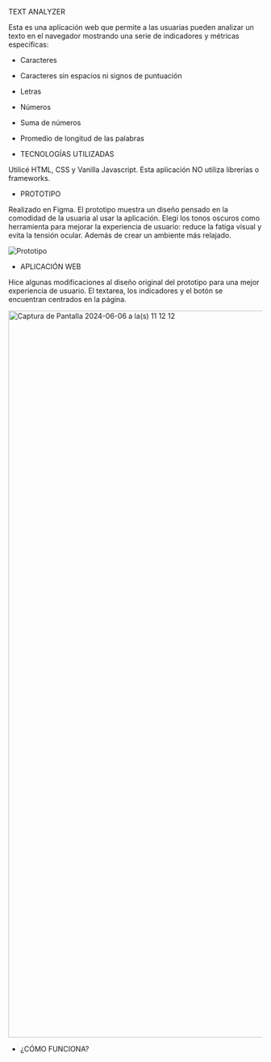 TEXT ANALYZER

Esta es una aplicación web que permite a las usuarias pueden analizar un texto en el navegador mostrando una serie de indicadores y métricas específicas: 

- Caracteres
- Caracteres sin espacios ni signos de puntuación
- Letras
- Números
- Suma de números
- Promedio de longitud de las palabras

- TECNOLOGÍAS UTILIZADAS 

Utilicé HTML, CSS y Vanilla Javascript. Esta aplicación NO utiliza librerías o frameworks.

- PROTOTIPO
  
Realizado en Figma. El prototipo muestra un diseño pensado en la comodidad de la usuaria al usar la aplicación. Elegí los tonos oscuros como herramienta para mejorar la experiencia de usuario: reduce la fatiga visual y evita la tensión ocular.
Además de crear un ambiente más relajado.

![Prototipo](https://github.com/AleGarciaLara/DEV015-text-analyzer/assets/142855122/bbdec438-7708-45af-9821-783c27d7fc23)

- APLICACIÓN WEB

Hice algunas modificaciones al diseño original del prototipo para una mejor experiencia de usuario. El textarea, los indicadores y el botón se encuentran centrados en la página.

<img width="1440" alt="Captura de Pantalla 2024-06-06 a la(s) 11 12 12" src="https://github.com/AleGarciaLara/DEV015-text-analyzer/assets/142855122/0ae56202-fe68-4827-a746-4d4de0c3d994">


- ¿CÓMO FUNCIONA? 
